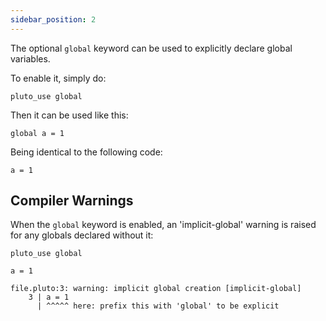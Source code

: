 ```yaml
---
sidebar_position: 2
---
```


The optional `global` keyword can be used to explicitly declare global variables.

To enable it, simply do:
```pluto
pluto_use global
```

Then it can be used like this:
```pluto
global a = 1
```

Being identical to the following code:
```pluto
a = 1
```

## Compiler Warnings

When the `global` keyword is enabled, an 'implicit-global' warning is raised for any globals declared without it:

```pluto showLineNumbers
pluto_use global

a = 1
```
```
file.pluto:3: warning: implicit global creation [implicit-global]
    3 | a = 1
      | ^^^^^ here: prefix this with 'global' to be explicit
```